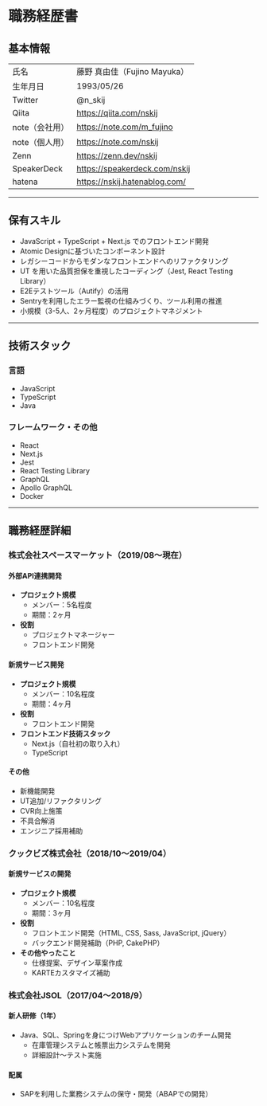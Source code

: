 # 職務経歴書

## 基本情報

| | |
|---|---|
|氏名| 藤野 真由佳（Fujino Mayuka） |
|生年月日| 1993/05/26 |
|Twitter| @n_skij |
|Qiita| https://qiita.com/nskij |
|note（会社用）| https://note.com/m_fujino |
|note（個人用）| https://note.com/nskij |
|Zenn| https://zenn.dev/nskij |
|SpeakerDeck| https://speakerdeck.com/nskij |
|hatena| https://nskij.hatenablog.com/ |

---

## 保有スキル

- JavaScript + TypeScript + Next.js でのフロントエンド開発
- Atomic Designに基づいたコンポーネント設計
- レガシーコードからモダンなフロントエンドへのリファクタリング
- UT を用いた品質担保を重視したコーディング（Jest, React Testing Library）
- E2Eテストツール（Autify）の活用
- Sentryを利用したエラー監視の仕組みづくり、ツール利用の推進
- 小規模（3-5人、2ヶ月程度）のプロジェクトマネジメント

---

## 技術スタック

### 言語

- JavaScript
- TypeScript
- Java

### フレームワーク・その他

- React
- Next.js
- Jest
- React Testing Library
- GraphQL
- Apollo GraphQL
- Docker

---

## 職務経歴詳細

### 株式会社スペースマーケット（2019/08〜現在）

#### 外部API連携開発

- **プロジェクト規模**
  - メンバー：5名程度
  - 期間：2ヶ月
- **役割**
  - プロジェクトマネージャー
  - フロントエンド開発

#### 新規サービス開発

- **プロジェクト規模**
  - メンバー：10名程度
  - 期間：4ヶ月
- **役割**
  - フロントエンド開発
- **フロントエンド技術スタック**
  - Next.js（自社初の取り入れ）
  - TypeScript

#### その他

- 新機能開発
- UT追加/リファクタリング
- CVR向上施策
- 不具合解消
- エンジニア採用補助

### クックビズ株式会社（2018/10〜2019/04）

#### 新規サービスの開発

- **プロジェクト規模**
  - メンバー：10名程度
  - 期間：3ヶ月
- **役割**
  - フロントエンド開発（HTML, CSS, Sass, JavaScript, jQuery）
  - バックエンド開発補助（PHP, CakePHP）
- **その他やったこと**
  - 仕様提案、デザイン草案作成
  - KARTEカスタマイズ補助

### 株式会社JSOL（2017/04〜2018/9）

#### 新人研修（1年）

- Java、SQL、Springを身につけWebアプリケーションのチーム開発
  - 在庫管理システムと帳票出力システムを開発
  - 詳細設計～テスト実施

#### 配属

- SAPを利用した業務システムの保守・開発（ABAPでの開発）
